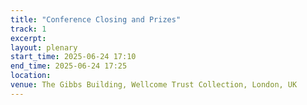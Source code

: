 ```yaml
---
title: "Conference Closing and Prizes"
track: 1
excerpt:
layout: plenary
start_time: 2025-06-24 17:10
end_time: 2025-06-24 17:25
location:
venue: The Gibbs Building, Wellcome Trust Collection, London, UK
---
```

